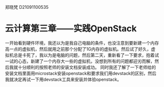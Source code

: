 郑晓梵  D21091100535 

# 云计算第三章——实践OpenStack

一开始看到硬件环境，我还以为是我自己电脑的条件，也没注意到要新建一个内存高一点的虚拟机，然后就用之前那个分配了1G内存的虚拟机。然后试了好久，虚拟机总是卡死了，我以为是电脑的问题，然后第二天，重新看了一下要求，抱着试一试的心态，新建了一个内存大一些的虚拟机，没想到所有的问题都迎刃而解，然后我就十分顺利的按照老师的安装文档安装成功。
同时我还了解了一下老师给的安装文档里面用microstack安装openstack和要求我们用devstack的区别，然后我就决定再试一下用devstack工具来安装并体验openstack。
